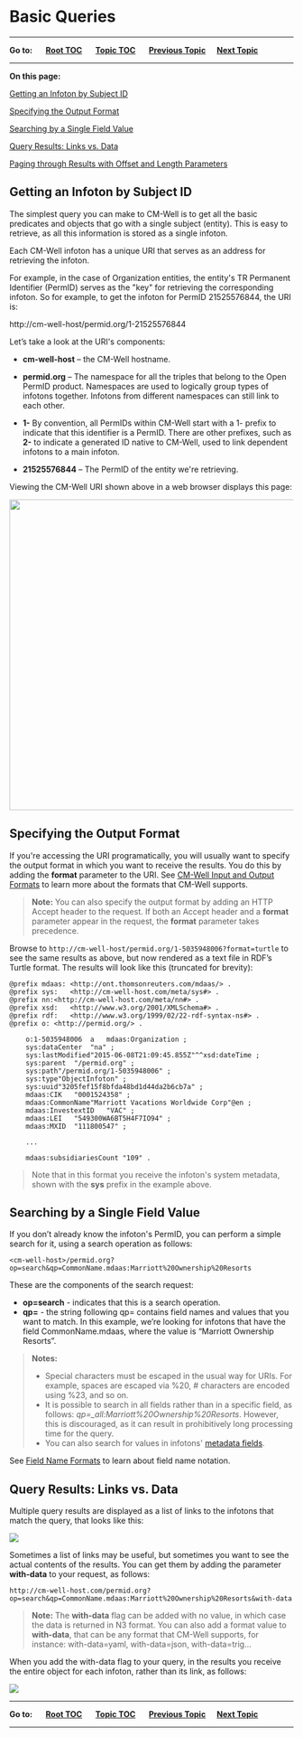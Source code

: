 # Basic Queries

----

**Go to:** &nbsp;&nbsp;&nbsp;&nbsp; [**Root TOC**](CM-Well.RootTOC.md) &nbsp;&nbsp;&nbsp;&nbsp; [**Topic TOC**](DevGuide.TOC.md) &nbsp;&nbsp;&nbsp;&nbsp; [**Previous Topic**](DevGuide.CurlUtility.md)&nbsp;&nbsp;&nbsp;&nbsp; [**Next Topic**](DevGuide.AdvancedQueries.md)  

----

**On this page:**

[Getting an Infoton by Subject ID](#hdr1)

[Specifying the Output Format](#hdr2)

[Searching by a Single Field Value](#hdr3)

[Query Results: Links vs. Data](#hdr4)

[Paging through Results with Offset and Length Parameters](API.PagingThroughResultsWithOffsetAndLengthParameters.md)

<a name="hdr1"></a>
## Getting an Infoton by Subject ID
The simplest query you can make to CM-Well is to get all the basic predicates and objects that go with a single subject (entity). This is easy to retrieve, as all this information is stored as a single infoton.

Each CM-Well infoton has a unique URI that serves as an address for retrieving the infoton.

For example, in the case of Organization entities, the entity's TR Permanent Identifier (PermID) serves as the "key" for retrieving the corresponding infoton. So for example, to get the infoton for PermID 21525576844, the URI is:

http://cm-well-host/permid.org/1-21525576844

Let’s take a look at the URI's components:

-	**cm-well-host** – the CM-Well hostname.  
-	**permid.org** – The namespace for all the triples that belong to the Open PermID product. Namespaces are used to logically group types of infotons together. Infotons from different namespaces can still link to each other.
-	**1-** By convention, all PermIDs within CM-Well start with a 1- prefix to indicate that this identifier is a PermID.  There are other prefixes, such as **2-** to indicate a generated ID native to CM-Well, used to link dependent infotons to a main infoton.
	
-	**21525576844** – The PermID of the entity we're retrieving.  

Viewing the CM-Well URI shown above in a web browser displays this page:
   
<img src="./_Images/new-ui-single-infoton.png" height=550 width=650>

<a name="hdr2"></a>
## Specifying the Output Format
If you're accessing the URI programatically, you will usually want to specify the output format in which you want to receive the results. You do this by adding the **format** parameter to the URI. See [CM-Well Input and Output Formats](API.InputAndOutputFormats.md) to learn more about the formats that CM-Well supports.

>**Note:** You can also specify the output format by adding an HTTP Accept header to the request. If both an Accept header and a **format** parameter appear in the request, the **format** parameter takes precedence.

Browse to ```http://cm-well-host/permid.org/1-5035948006?format=turtle```  to see the same results as above, but now rendered as a text file in RDF’s Turtle format.  The results will look like this (truncated for brevity): 

    @prefix mdaas: <http://ont.thomsonreuters.com/mdaas/> .
    @prefix sys:   <http://cm-well-host.com/meta/sys#> .
    @prefix nn:<http://cm-well-host.com/meta/nn#> .
    @prefix xsd:   <http://www.w3.org/2001/XMLSchema#> .
    @prefix rdf:   <http://www.w3.org/1999/02/22-rdf-syntax-ns#> .
    @prefix o: <http://permid.org/> .
    
    	o:1-5035948006  a   mdaas:Organization ;
    	sys:dataCenter  "na" ;
    	sys:lastModified"2015-06-08T21:09:45.855Z"^^xsd:dateTime ;
    	sys:parent  "/permid.org" ;
    	sys:path"/permid.org/1-5035948006" ;
    	sys:type"ObjectInfoton" ;
    	sys:uuid"3205fef15f8bfda48bd1d44da2b6cb7a" ;
    	mdaas:CIK   "0001524358" ;
    	mdaas:CommonName"Marriott Vacations Worldwide Corp"@en ;
    	mdaas:InvestextID   "VAC" ;
    	mdaas:LEI   "549300WA6BT5H4F7IO94" ;
    	mdaas:MXID  "111800547" ;
    
    	...
    
    	mdaas:subsidiariesCount "109" .


> Note that in this format you receive the infoton's system metadata, shown with the **sys** prefix in the example above.

<a name="hdr3"></a>
## Searching by a Single Field Value
If you don’t already know the infoton's PermID, you can perform a simple search for it, using a search operation as follows:

    <cm-well-host>/permid.org?op=search&qp=CommonName.mdaas:Marriott%20Ownership%20Resorts

These are the components of the search request:

-	**op=search** - indicates that this is a search operation.
-	**qp=** - the string following qp= contains field names and values that you want to match. In this example, we’re looking for infotons that have the field CommonName.mdaas, where the value is “Marriott Ownership Resorts”.

> **Notes:**
> 
> * Special characters must be escaped in the usual way for URIs. For example, spaces are escaped via %20, # characters are encoded using %23, and so on.
> * It is possible to search in all fields rather than in a specific field, as follows:  *qp=_all:Marriott%20Ownership%20Resorts*. However, this is discouraged, as it can result in prohibitively long processing time for the query.
> * You can also search for values in infotons' [metadata fields](API.MetadataFields.md).


See [Field Name Formats](API.FieldNameFormats.md) to learn about field name notation.

<a name="hdr4"></a>
## Query Results: Links vs. Data

Multiple query results are displayed as a list of links to the infotons that match the query, that looks like this:

<img src="./_Images/new-ui-list-of-infotons.png"/>

Sometimes a list of links may be useful, but sometimes you want to see the actual contents of the results. You can get them by adding the parameter **with-data** to your request, as follows:

    http://cm-well-host.com/permid.org?op=search&qp=CommonName.mdaas:Marriott%20Ownership%20Resorts&with-data


> **Note:** The **with-data** flag can be added with no value, in which case the data is returned in N3 format. You can also add a format value to **with-data**, that can be any format that CM-Well supports, for instance: with-data=yaml, with-data=json, with-data=trig...

When you add the with-data flag to your query, in the results you receive the entire object for each infoton, rather than its link, as follows:

<img src="./_Images/new-ui-results-with-data.png">

----

**Go to:** &nbsp;&nbsp;&nbsp;&nbsp; [**Root TOC**](CM-Well.RootTOC.md) &nbsp;&nbsp;&nbsp;&nbsp; [**Topic TOC**](DevGuide.TOC.md) &nbsp;&nbsp;&nbsp;&nbsp; [**Previous Topic**](DevGuide.CurlUtility.md)&nbsp;&nbsp;&nbsp;&nbsp; [**Next Topic**](DevGuide.AdvancedQueries.md)  

----

